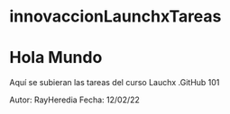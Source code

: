 # innovaccionLaunchxTareas
# Hola Mundo 
Aquí se subieran las tareas del curso Lauchx
 .GitHub 101

Autor: RayHeredia
Fecha: 12/02/22
